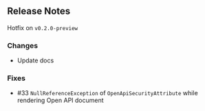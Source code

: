 ## Release Notes ##

Hotfix on `v0.2.0-preview`


### Changes ###

* Update docs


### Fixes ###

* #33 `NullReferenceException` of `OpenApiSecurityAttribute` while rendering Open API document


